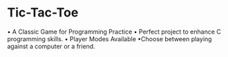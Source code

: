# Tic-Tac-Toe
• A Classic Game for Programming Practice
• Perfect project to enhance C programming skills.
• Player Modes Available
•Choose between playing against a computer or a friend.
